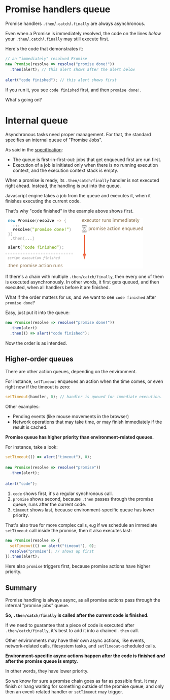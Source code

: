 
# Promise handlers queue

Promise handlers `.then`/`.catch`/`.finally` are always asynchronous.

Even when a Promise is immediately resolved, the code on the lines *below* your `.then`/`.catch`/`.finally` may still execute first.

Here's the code that demonstrates it:

```js run
// an "immediately" resolved Promise
new Promise(resolve => resolve("promise done!"))
  .then(alert); // this alert shows after the alert below

alert("code finished"); // this alert shows first
```

If you run it, you see `code finished` first, and then `promise done!`.

What's going on?

# Internal queue

Asynchronous tasks need proper management. For that, the standard specifies an internal queue of "Promise Jobs".

As said in the [specification](https://tc39.github.io/ecma262/#sec-jobs-and-job-queues):

- The queue is first-in-first-out: jobs that get enqueued first are run first.
- Execution of a job is initiated only when there is no running execution context, and the execution context stack is empty.

When a promise is ready, its `.then/catch/finally` handler is not executed right ahead. Instead, the handling is put into the queue.

Javascript engine takes a job from the queue and executes it, when it finishes executing the current code.

That's why "code finished" in the example above shows first.

![](promiseQueue.png)

If there's a chain with multiple `.then/catch/finally`, then every one of them is executed asynchronously. In other words, it first gets queued, and then executed, when all handlers before it are finished.

What if the order matters for us, and we want to see `code finished` after `promise done`?

Easy, just put it into the queue:

```js run
new Promise(resolve => resolve("promise done!"))
  .then(alert)
  .then(() => alert("code finished");
```

Now the order is as intended.

## Higher-order queues

There are other action queues, depending on the environment.

For instance, `setTimeout` enqueues an action when the time comes, or even right now if the timeout is zero:

```js
setTimeout(handler, 0); // handler is queued for immediate execution.
```

Other examples:
- Pending events (like mouse movements in the browser)
- Network operations that may take time, or may finish immediately if the result is cached.

**Promise queue has higher priority than environment-related queues.**

For instance, take a look:

```js run
setTimeout(() => alert("timeout"), 0);

new Promise(resolve => resolve("promise"))
  .then(alert);

alert("code");
```

1. `code` shows first, it's a regular synchronous call.
2. `promise` shows second, because `.then` passes through the promise queue, runs after the current code.
3. `timeout` shows last, because environment-specific queue has lower priority.

That's also true for more complex calls, e.g if we schedule an immediate `setTimeout` call inside the promise, then it also executes last:

```js run
new Promise(resolve => {
  setTimeout(() => alert("timeout"), 0);
  resolve("promise"); // shows up first
}).then(alert);
```

Here also `promise` triggers first, because promise actions have higher priority.

## Summary

Promise handling is always async, as all promise actions pass through the internal "promise jobs" queue.

**So, `.then/catch/finally` is called after the current code is finished.**

If we need to guarantee that a piece of code is executed after `.then/catch/finally`, it's best to add it into a chained `.then` call.

Other environments may have their own async actions, like events, network-related calls, filesystem tasks, and `setTimeout`-scheduled calls.

**Environment-specific async actions happen after the code is finished *and* after the promise queue is empty.**

In other words, they have lower priority.

So we know for sure a promise chain goes as far as possible first. It may finish or hang waiting for something outside of the promise queue, and only then an event-related handler or `setTimeout` may trigger.
